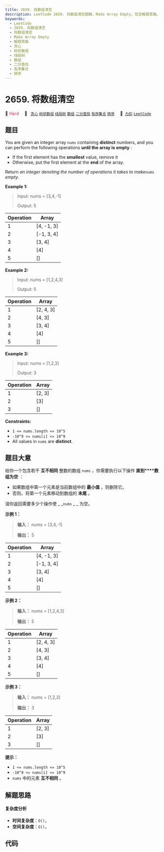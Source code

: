 ```yaml
---
title: 2659. 将数组清空
description: LeetCode 2659. 将数组清空题解，Make Array Empty，包含解题思路、复杂度分析以及完整的 JavaScript 代码实现。
keywords:
  - LeetCode
  - 2659. 将数组清空
  - 将数组清空
  - Make Array Empty
  - 解题思路
  - 贪心
  - 树状数组
  - 线段树
  - 数组
  - 二分查找
  - 有序集合
  - 排序
---
```


# 2659. 将数组清空

🔴 <font color=#ff334b>Hard</font>&emsp; 🔖&ensp; [`贪心`](/tag/greedy.md) [`树状数组`](/tag/binary-indexed-tree.md) [`线段树`](/tag/segment-tree.md) [`数组`](/tag/array.md) [`二分查找`](/tag/binary-search.md) [`有序集合`](/tag/ordered-set.md) [`排序`](/tag/sorting.md)&emsp; 🔗&ensp;[`力扣`](https://leetcode.cn/problems/make-array-empty) [`LeetCode`](https://leetcode.com/problems/make-array-empty)

## 题目

You are given an integer array `nums` containing **distinct** numbers, and you
can perform the following operations **until the array is empty** :

  * If the first element has the **smallest** value, remove it
  * Otherwise, put the first element at the **end** of the array.

Return _an integer denoting the number of operations it takes to make_`nums`
_empty._



**Example 1:**

> Input: nums = [3,4,-1]
> 
> Output: 5
> 
> 

Operation | Array  
---|---  
1 | [4, -1, 3]  
2 | [-1, 3, 4]  
3 | [3, 4]  
4 | [4]  
5 | []  
  
**Example 2:**

> Input: nums = [1,2,4,3]
> 
> Output: 5
> 
> 

Operation | Array  
---|---  
1 | [2, 4, 3]  
2 | [4, 3]  
3 | [3, 4]  
4 | [4]  
5 | []  
  
**Example 3:**

> Input: nums = [1,2,3]
> 
> Output: 3
> 
> 

Operation | Array  
---|---  
1 | [2, 3]  
2 | [3]  
3 | []  
  


**Constraints:**

  * `1 <= nums.length <= 10^5`
  * `-10^9 <= nums[i] <= 10^9`
  * All values in `nums` are **distinct**.


## 题目大意

给你一个包含若干 **互不相同**  整数的数组 `nums` ，你需要执行以下操作 **直到****数组为空**  ：

  * 如果数组中第一个元素是当前数组中的 **最小值**  ，则删除它。
  * 否则，将第一个元素移动到数组的 **末尾**  。

请你返回需要多少个操作使 _ _`nums` _ _ 为空。



**示例 1：**

> 
> 
> 
> 
> 
> **输入：** nums = [3,4,-1]
> 
> **输出：** 5
> 
> 

Operation | Array  
---|---  
1 | [4, -1, 3]  
2 | [-1, 3, 4]  
3 | [3, 4]  
4 | [4]  
5 | []  
  


**示例 2：**

> 
> 
> 
> 
> 
> **输入：** nums = [1,2,4,3]
> 
> **输出：** 5
> 
> 

Operation | Array  
---|---  
1 | [2, 4, 3]  
2 | [4, 3]  
3 | [3, 4]  
4 | [4]  
5 | []  
  


**示例 3：**

> 
> 
> 
> 
> 
> **输入：** nums = [1,2,3]
> 
> **输出：** 3
> 
> 

Operation | Array  
---|---  
1 | [2, 3]  
2 | [3]  
3 | []  
  


**提示：**

  * `1 <= nums.length <= 10^5`
  * `-10^9 <= nums[i] <= 10^9`
  * `nums` 中的元素 **互不相同**  。


## 解题思路

#### 复杂度分析

- **时间复杂度**：`O()`，
- **空间复杂度**：`O()`，

## 代码

```javascript

```